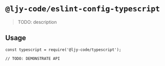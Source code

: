 # `@ljy-code/eslint-config-typescript`

> TODO: description

## Usage

```
const typescript = require('@ljy-code/typescript');

// TODO: DEMONSTRATE API
```
